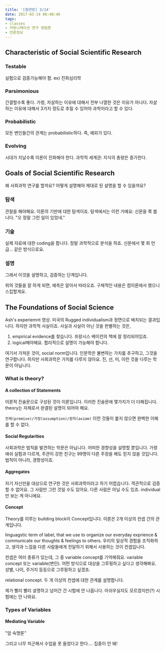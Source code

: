 ```yaml
---
title: '[컴연방] 3/14'
date: 2017-03-14 06:40:46
tags:
- classes
- 커뮤니케이션 연구 방법론
- 언론정보
---
```

## Characteristic of Social Scientific Research
### Testable
실험으로 검증가능해야 함. ex) 진화심리학
### Parsimonious
간결할수록 좋다.
가령, 자살하는 이유에 대해서 전부 나열한 것은 이유가 아니다.
자살하는 이유에 대해서 3가지 정도로 추릴 수 있어야 과학이라고 할 수 있다.
### Probabilistic
모든 변인들간의 관계는 probabilistic하다.
즉, 예외가 있다.
### Evolving
시대가 지날수록 이론이 진화해야 한다.
과학적 세계관: 지식의 총량은 증가한다.
<!-- more -->
## Goals of Social Scientific Research
왜 사회과학 연구를 할까요?
어떻게 설명해야 제대로 된 설명을 할 수 있을까요?

### 탐색
관찰을 해야해요.
이론의 기반에 대한 탐색이죠.
탐색에서는 이런 거예요: 신문을 쭉 봅니다.
"오 정말 그런 일이 있었네."

### 기술
실제 자료에 대한 coding을 합니다.
정말 과학적으로 분석을 하죠.
신문에서 몇 회 언급... 같은 방식으로요.

### 설명
그래서 이것을 설명하고, 검증하는 단계입니다.

위의 것들을 잘 하게 되면, 예측은 알아서 따라오죠.
구체적인 내용은 컴이론에서 했으니 스킵할게요.

## The Foundations of Social Science
Ash's experiemnt 영상.
미국의 Rugged individualism과 정면으로 배치되는 결과입니다.
하지만 과학적 사실이죠.
사실과 사실이 아닌 것을 판별하는 것은,

1. empirical evidence를 찾습니다.
프랑시스 베이컨의 책에 잘 정리되어있죠.
1. logical해야해요.
합리적으로 설명이 가능해야 합니다.

여기서 가져온 것이, social norm입니다.
인문학은 불변하는 가치를 추구하고, 그것을 연구합니다.
하지만 사회과학은 가치를 다루지 않아요.
진, 선, 미, 이런 것을 다루는 학문이 아닙니다.

### What is theory?

#### A collection of Statements
이론적 진술문으로 구성된 것이 이론입니다.
이러한 진술문에 몇가지가 더 더해집니다.
theory는 자체로서 완결된 설명이 되어야 해요.

`전제(premise)/가정(assumption)/원칙(axiom)`
이런 것들이 붙지 않으면 완벽한 이해를 할 수 없다.

#### Social Regularities
사회과학은 법칙을 발견하는 학문은 아닙니다.
어떠한 경향성을 설명할 뿐입니다.
가령 애쉬 실험과 다르게, 주관이 강한 친구는 99명이 다른 주장을 해도 믿지 않을 것입니다.
법칙이 아니라, 경향성이죠.

#### Aggregates
자기 자신만을 대상으로 연구한 것은 사회과학이라고 하기 어렵습니다.
객관적으로 검증할 수 없어요.
그 사람만 그런 것일 수도 있어요.
다른 사람은 아닐 수도 있죠.
individual만 보는 게 아니에요.

#### Concept
Theory를 이루는 building block이 Concept입니다.
이론은 2개 이상의 컨셉 간의 관계입니다.

linguagstic term of label,
that we use to organize our everyday exprience & communicate our thoughts & feelings to others.
우리의 일상적 경험을 조직화하고, 생각과 느낌을 다른 사람들에게 전달하기 위해서 사용하는 것이 컨셉입니다.

컨셉은 여러 종류가 있는데, 그 중 variable concept를 기억해줘요.
variable concept 또는 variable(변인).
어떤 방식으로 대상을 그루핑하고 싶다고 생각해봐요.
성별, 나이, 주거지 등등으로 그루핑하고 싶겠죠.

relational concept.
두 개 이상의 컨셉에 대한 관계를 설명합니다.


제가 빨리 빨리 설명하고 넘어간 건 시험에 안 나옵니다.
아쉬우실지도 모르겠지만(?) 시험에는 안 나와요.

### Types of Variables
#### Mediating Variable

"암 숙명론"

그리고 너무 피곤해서 수업을 못 들었다고 한다....
집중이 안 돼!

